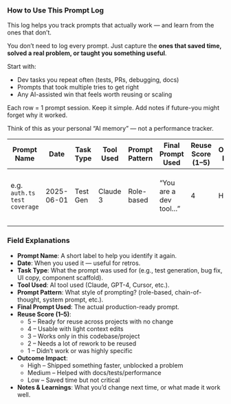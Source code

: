 ### How to Use This Prompt Log

This log helps you track prompts that actually work — and learn from the ones that don’t.

You don’t need to log every prompt. Just capture the **ones that saved time, solved a real problem, or taught you something useful**.

Start with:

- Dev tasks you repeat often (tests, PRs, debugging, docs)
- Prompts that took multiple tries to get right
- Any AI-assisted win that feels worth reusing or scaling

Each row = 1 prompt session. Keep it simple. Add notes if future-you might forget why it worked.

Think of this as your personal “AI memory” — not a performance tracker.

| Prompt Name | Date | Task Type | Tool Used | Prompt Pattern | Final Prompt Used | Reuse Score (1–5) | Outcome Impact | Notes & Learnings |
| --- | --- | --- | --- | --- | --- | --- | --- | --- |
| e.g. `auth.ts test coverage` | 2025-06-01 | Test Gen | Claude 3 | Role-based | “You are a dev tool…” | 4 | High | Needed to add more test detail for edge cases |
|  |  |  |  |  |  |  |  |  |

### Field Explanations

- **Prompt Name**: A short label to help you identify it again.
- **Date**: When you used it — useful for retros.
- **Task Type**: What the prompt was used for (e.g., test generation, bug fix, UI copy, component scaffold).
- **Tool Used**: AI tool used (Claude, GPT-4, Cursor, etc.).
- **Prompt Pattern**: What style of prompting? (role-based, chain-of-thought, system prompt, etc.).
- **Final Prompt Used**: The actual production-ready prompt.
- **Reuse Score (1–5)**:
    - 5 – Ready for reuse across projects with no change
    - 4 – Usable with light context edits
    - 3 – Works only in this codebase/project
    - 2 – Needs a lot of rework to be reused
    - 1 – Didn’t work or was highly specific
- **Outcome Impact**:
    - High – Shipped something faster, unblocked a problem
    - Medium – Helped with docs/tests/performance
    - Low – Saved time but not critical
- **Notes & Learnings**: What you’d change next time, or what made it work well.
